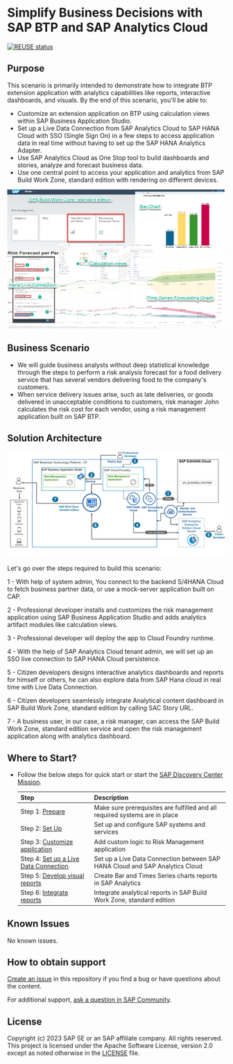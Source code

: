 # Simplify Business Decisions with SAP BTP and SAP Analytics Cloud
<!-- Please include descriptive title -->
<!--- Register repository https://api.reuse.software/register, then add REUSE badge:
-->
[![REUSE status](https://api.reuse.software/badge/github.com/SAP-samples/btp-sac-forecast)](https://api.reuse.software/info/github.com/SAP-samples/btp-sac-forecast)

## Purpose

This scenario is primarily intended to demonstrate how to integrate BTP extension application with analytics capabilities like reports, interactive dashboards, and visuals.
By the end of this scenario, you'll be able to:
*	Customize an extension application on BTP using calculation views within SAP Business Application Studio.
*	Set up a Live Data Connection from SAP Analytics Cloud to SAP HANA Cloud with SSO (Single Sign On) in a few steps to access application data in real time without having to set up the SAP HANA Analytics Adapter.
*	Use SAP Analytics Cloud as One Stop tool to build dashboards and stories, analyze and forecast business data.
*	Use one central point to access your application and analytics from SAP Build Work Zone, standard edition with rendering on different devices.

![Scenario Overview](scenario-overview.jpg)

## Business Scenario

* We will guide business analysts without deep statistical knowledge through the steps to perform a risk analysis forecast for a food delivery service that has several vendors delivering food to the company's customers.
* When service delivery issues arise, such as late deliveries, or goods delivered in unacceptable conditions to customers, risk manager John calculates the risk cost for each vendor, using a risk management application built on SAP BTP.

## Solution Architecture

 ![Solution Architecture](solution-architecture.jpg)

Let's go over the steps required to build this scenario:

1 - With help of system admin, You connect to the backend S/4HANA Cloud to fetch business partner data, or use a mock-server application built on CAP.

2 - Professional developer installs and customizes the risk management application using SAP Business Application Studio and adds analytics artifact modules like calculation views.

3 - Professional developer will deploy the app to Cloud Foundry runtime.

4 - With the help of SAP Analytics Cloud tenant admin, we will set up an SSO live connection to SAP HANA Cloud persistence.

5 - Citizen developers designs interactive analytics dashboards and reports for himself or others, he can also explore data from SAP Hana cloud in real time with Live Data Connection.

6 - Citizen developers seamlessly integrate Analytical content dashboard in SAP Build Work Zone, standard edition by calling SAC Story URL.

7 - A business user, in our case, a risk manager, can access the SAP Build Work Zone, standard edition service and open the risk management application along with analytics dashboard.
 

## Where to Start?

* Follow the below steps for quick start or start the [SAP Discovery Center Mission](https://discovery-center.cloud.sap/protected/index.html#/missiondetail/4265/4523/).

  | Step                                           | Description      |
  |------------------------------------------------|------------------|
  | Step 1: [Prepare](https://github.com/SAP-samples/btp-sac-forecast/tree/main/documentation/prepare)                                | Make sure prerequisites are fulfilled and all required systems are in place|   
  | Step 2: [Set Up](https://github.com/SAP-samples/btp-sac-forecast/tree/main/documentation/set-up)                                 | Set up and configure SAP systems and services |
  | Step 3: [Customize application](https://github.com/SAP-samples/btp-sac-forecast/tree/main/documentation/develop/open-app-in-BAS)                             | Add custom logic to Risk Management application |
  | Step 4: [Set up  a Live Data Connection](https://github.com/SAP-samples/btp-sac-forecast/tree/main/documentation/develop/create-live-conn)         | Set up a Live Data Connection between SAP HANA Cloud and SAP Analytics Cloud|
  | Step 5: [Develop visual reports](https://github.com/SAP-samples/btp-sac-forecast/tree/main/documentation/develop/create-story-sac)                 | Create Bar and Times Series charts reports in SAP Analytics|
  | Step 6: [Integrate reports](https://github.com/SAP-samples/btp-sac-forecast/tree/main/documentation/develop/integrate-story-SBWZ)                             | Integrate analytical reports in SAP Build Work Zone, standard edition|            

## Known Issues
No known issues.

## How to obtain support
[Create an issue](https://github.com/SAP-samples/btp-sac-forecast/issues) in this repository if you find a bug or have questions about the content.
 
For additional support, [ask a question in SAP Community](https://answers.sap.com/questions/ask.html).

## License
Copyright (c) 2023 SAP SE or an SAP affiliate company. All rights reserved. This project is licensed under the Apache Software License, version 2.0 except as noted otherwise in the [LICENSE](LICENSE) file.
